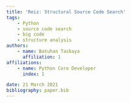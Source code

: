 ```yaml
---
title: 'Reiz: Structural Source Code Search'
tags:
    - Python
    - source code search
    - big code
    - structure analysis
authors:
    - name: Batuhan Taskaya
      affiliation: 1
affiliations:
    - name: Python Core Developer
      index: 1

date: 21 March 2021
bibliography: paper.bib
---
```

